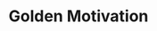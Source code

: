 ---
pid: CH969
title: Golden Motivation
location_transcription: Center City
zipcode: '19102'
outside_phl: 
neighborhood: Rittenhouse Square,Avenue of The Arts
age: '22'
age_range: 20-29
instagram: 
image_file_name: CH_969.jpg
proposal_transcription: a giant cup of coffee, made out of gold metals.  In my mind
  I think of it as a cup of motivation and energy. :) ;)
topic: Uplifting
topic_summary: '0'
type: Sculpture Statue
keywords_other: Coffee, motivation
credit: Amiyah. Y
image_labels: 
twitter: 
facebook: 
permalink: "/monuments/ch969/"
layout: item-page
---
